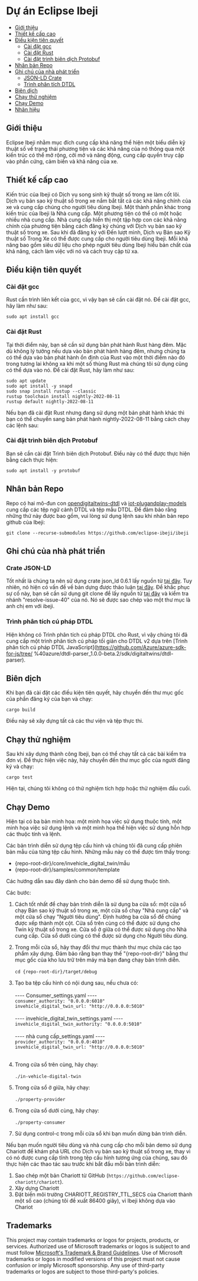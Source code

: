 # Dự án Eclipse Ibeji

- [Giới thiệu](#introduction)
- [Thiết kế cấp cao](#high-level-design)
- [Điều kiện tiên quyết](#prerequisites)
   - [Cài đặt gcc](#install-gcc)
   - [Cài đặt Rust](#install-rust)
   - [Cài đặt trình biên dịch Protobuf](#install-protobuf-compiler)
- [Nhân bản Repo](#cloning-the-repo)
- [Ghi chú của nhà phát triển](#developer-notes)
   - [JSON-LD Crate](#json-ld-crate)
   - [Trình phân tích DTDL](#dtdl-parser)
- [Biên dịch](#building)
- [Chạy thử nghiệm](#running-the-tests)
- [Chạy Demo](#running-the-demo)
- [Nhãn hiệu](#trademarks)

## <a name="introduction">Giới thiệu</a>

Eclipse Ibeji nhằm mục đích cung cấp khả năng thể hiện một biểu diễn kỹ thuật số về trạng thái phương tiện và các khả năng của nó
thông qua một kiến trúc có thể mở rộng, cởi mở và năng động, cung cấp quyền truy cập vào phần cứng, cảm biến và khả năng của xe.

## <a name="high-level-design">Thiết kế cấp cao</a>

Kiến trúc của Ibeji có Dịch vụ song sinh kỹ thuật số trong xe làm cốt lõi. Dịch vụ bản sao kỹ thuật số trong xe nắm bắt tất cả các khả năng chính của xe
và cung cấp chúng cho người tiêu dùng Ibeji. Một thành phần khác trong kiến trúc của Ibeji là Nhà cung cấp. Một phương tiện có thể có một hoặc nhiều nhà cung cấp.
Nhà cung cấp hiển thị một tập hợp con các khả năng chính của phương tiện bằng cách đăng ký chúng với Dịch vụ bản sao kỹ thuật số trong xe. Sau khi đã đăng ký với
Đến lượt mình, Dịch vụ Bản sao Kỹ thuật số Trong Xe có thể được cung cấp cho người tiêu dùng Ibeji. Mỗi khả năng bao gồm siêu dữ liệu cho phép người tiêu dùng Ibeji hiểu
bản chất của khả năng, cách làm việc với nó và cách truy cập từ xa.

## <a name="prerequisites">Điều kiện tiên quyết</a>

### <a name="install-gcc">Cài đặt gcc</a>

Rust cần trình liên kết của gcc, vì vậy bạn sẽ cần cài đặt nó. Để cài đặt gcc, hãy làm như sau:

```shell
sudo apt install gcc
```
### <a name="install-rust">Cài đặt Rust</a>

Tại thời điểm này, bạn sẽ cần sử dụng bản phát hành Rust hàng đêm. Mặc dù không lý tưởng nếu dựa vào bản phát hành hàng đêm, nhưng chúng ta có thể dựa vào
bản phát hành ổn định của Rust vào một thời điểm nào đó trong tương lai không xa khi một số thùng Rust mà chúng tôi sử dụng cũng có thể dựa vào nó. Để cài đặt Rust, hãy làm như sau:

```shell
sudo apt update
sudo apt install -y snapd
sudo snap install rustup --classic
rustup toolchain install nightly-2022-08-11
rustup default nightly-2022-08-11
```

Nếu bạn đã cài đặt Rust nhưng đang sử dụng một bản phát hành khác thì bạn có thể chuyển sang bản phát hành nightly-2022-08-11 bằng cách chạy các lệnh sau:

### <a name="install-protobuf-compiler">Cài đặt trình biên dịch Protobuf</a>

Bạn sẽ cần cài đặt Trình biên dịch Protobuf. Điều này có thể được thực hiện bằng cách thực hiện:

`sudo apt install -y protobuf`

## <a name="cloning-the-repo">Nhân bản Repo</a>

Repo có hai mô-đun con [opendigitaltwins-dtdl](https://github.com/Azure/opendigitaltwins-dtdl) và [iot-plugandplay-models](https://github.com/Azure/iot-plugandplay-models) cung cấp các tệp ngữ cảnh DTDL
và tệp mẫu DTDL. Để đảm bảo rằng những thứ này được bao gồm, vui lòng sử dụng lệnh sau khi nhân bản repo github của Ibeji:

`git clone --recurse-submodules https://github.com/eclipse-ibeji/ibeji`

## <a name="developer-notes">Ghi chú của nhà phát triển</a>

### <a name="json-ld-crate">Crate JSON-LD</a>

Tốt nhất là chúng ta nên sử dụng crate json_ld 0.6.1 lấy nguồn từ [tại đây](https://github.com/timothee-haudebourg/json-ld).
Tuy nhiên, nó hiện có vấn đề về bản dựng được thảo luận [tại đây](https://github.com/timothee-haudebourg/json-ld/issues/40).
Để khắc phục sự cố này, bạn sẽ cần sử dụng git clone để lấy nguồn từ [tại đây](https://github.com/blast-hardcheese/json-ld)
và kiểm tra nhánh "resolve-issue-40" của nó. Nó sẽ được sao chép vào một thư mục là anh chị em với ibeji.

### <a name="dtdl-parser">Trình phân tích cú pháp DTDL</a>

Hiện không có Trình phân tích cú pháp DTDL cho Rust, vì vậy chúng tôi đã cung cấp một trình phân tích cú pháp tối giản cho DTDL v2 dựa trên [Trình phân tích cú pháp DTDL JavaScript](https://github.com/Azure/azure-sdk-for-js/tree/ %40azure/dtdl-parser_1.0.0-beta.2/sdk/digitaltwins/dtdl-parser).

## <a name="building">Biên dịch</a>

Khi bạn đã cài đặt các điều kiện tiên quyết, hãy chuyển đến thư mục gốc của phần đăng ký của bạn và chạy:

`cargo build`

Điều này sẽ xây dựng tất cả các thư viện và tệp thực thi.

## <a name="running-the-tests">Chạy thử nghiệm</a>

Sau khi xây dựng thành công Ibeji, bạn có thể chạy tất cả các bài kiểm tra đơn vị. Để thực hiện việc này, hãy chuyển đến thư mục gốc của người đăng ký và chạy:

`cargo test`

Hiện tại, chúng tôi không có thử nghiệm tích hợp hoặc thử nghiệm đầu cuối.

## <a name="running-the-demo">Chạy Demo</a>

Hiện tại có ba bản minh họa: một minh họa việc sử dụng thuộc tính, một minh họa việc sử dụng lệnh và một minh họa
thể hiện việc sử dụng hỗn hợp các thuộc tính và lệnh.

Các bản trình diễn sử dụng tệp cấu hình và chúng tôi đã cung cấp phiên bản mẫu của từng tệp cấu hình. Những mẫu này có thể được tìm thấy trong:

- {repo-root-dir}/core/invehicle_digital_twin/mẫu
- {repo-root-dir}/samples/common/template

Các hướng dẫn sau đây dành cho bản demo để sử dụng thuộc tính.

Các bước:

1. Cách tốt nhất để chạy bản trình diễn là sử dụng ba cửa sổ: một cửa sổ chạy Bản sao kỹ thuật số trong xe, một cửa sổ chạy "Nhà cung cấp" và một cửa sổ chạy "Người tiêu dùng".
Định hướng ba cửa sổ để chúng được xếp thành một cột. Cửa sổ trên cùng có thể được sử dụng cho Twin kỹ thuật số trong xe.
Cửa sổ ở giữa có thể được sử dụng cho Nhà cung cấp. Cửa sổ dưới cùng có thể được sử dụng cho Người tiêu dùng.<br>
1. Trong mỗi cửa sổ, hãy thay đổi thư mục thành thư mục chứa các tạo phẩm xây dựng.
Đảm bảo rằng bạn thay thế "{repo-root-dir}" bằng thư mục gốc của kho lưu trữ trên máy mà bạn đang chạy bản trình diễn.<br><br>
`cd {repo-root-dir}/target/debug`<br>

1. Tạo ba tệp cấu hình có nội dung sau, nếu chưa có:<br><br>
---- Consumer_settings.yaml ----<br>
`consumer_authority: "0.0.0.0:6010"`<br>
`invehicle_digital_twin_url: "http://0.0.0.0:5010"`<br><br>
---- invehicle_digital_twin_settings.yaml ----<br>
`invehicle_digital_twin_authority: "0.0.0.0:5010"`<br><br>
---- nhà cung cấp_settings.yaml ----<br>
`provider_authority: "0.0.0.0:4010"`<br>
`invehicle_digital_twin_url: "http://0.0.0.0:5010"`<br><br>
2. Trong cửa sổ trên cùng, hãy chạy:<br><br>
`./in-vehicle-digital-twin`<br>
3. Trong cửa sổ ở giữa, hãy chạy:<br><br>
`./property-provider`<br>
4. Trong cửa sổ dưới cùng, hãy chạy:<br><br>
`./property-consumer`<br>
5. Sử dụng control-c trong mỗi cửa sổ khi bạn muốn dừng bản trình diễn.

Nếu bạn muốn người tiêu dùng và nhà cung cấp cho mỗi bản demo sử dụng Chariott để khám phá URL cho Dịch vụ bản sao kỹ thuật số trong xe, thay vì
có nó được cung cấp tĩnh trong tệp cấu hình tương ứng của chúng, sau đó thực hiện các thao tác sau trước khi bắt đầu mỗi bản trình diễn:

1. Sao chép một bản Chariott từ GitHub (`https://github.com/eclipse-chariott/chariott`).
2. Xây dựng Chariott
3. Đặt biến môi trường CHARIOTT_REGISTRY_TTL_SECS của Chariott thành một số cao (chúng tôi đề xuất 86400 giây), vì Ibeji không dựa vào Chariot

## <a name="trademarks">Trademarks</a>

This project may contain trademarks or logos for projects, products, or services. Authorized use of Microsoft
trademarks or logos is subject to and must follow
[Microsoft's Trademark & Brand Guidelines](https://www.microsoft.com/en-us/legal/intellectualproperty/trademarks/usage/general).
Use of Microsoft trademarks or logos in modified versions of this project must not cause confusion or imply Microsoft sponsorship.
Any use of third-party trademarks or logos are subject to those third-party's policies.
